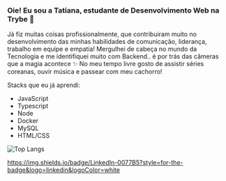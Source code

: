 ### Oie! Eu sou a Tatiana, estudante de Desenvolvimento Web na Trybe 💚

Já fiz muitas coisas profissionalmente, que contribuiram muito no desenvolvimento das minhas habilidades de comunicação, liderança, trabalho em equipe e empatia! 
Mergulhei de cabeça no mundo da Tecnologia e me identifiquei muito com Backend.. é por trás das câmeras que a magia acontece ✨
 No meu tempo livre gosto de assistir séries coreanas, ouvir música e passear com meu cachorro! 

Stacks que eu já aprendi:
- JavaScript
- Typescript
- Node
- Docker
- MySQL
- HTML/CSS

![Top Langs](https://github-readme-stats.vercel.app/api/top-langs/?username=anuraghazra&layout=compact)

https://img.shields.io/badge/LinkedIn-0077B5?style=for-the-badge&logo=linkedin&logoColor=white







